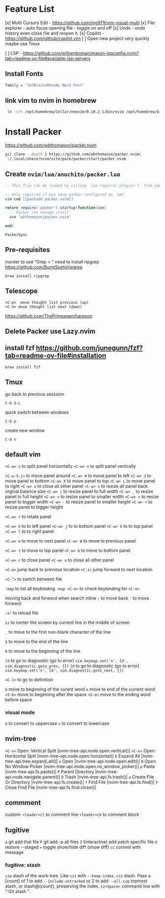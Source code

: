 # Feature List

[x] Multi Cursors Edit
    - https://github.com/mg979/vim-visual-multi
[x] File explorer
    - auto focus opening file
    - toggle on and off
[x] Undo
    - undo history even close file and reopen it.
[x] Copilot
    - https://github.com/github/copilot.vim
[ ] Open new project very quickly maybe use Tmux

[ ] LSP
    - https://github.com/williamboman/mason-lspconfig.nvim?tab=readme-ov-file#available-lsp-servers
## Install Fonts

```sh
family = "JetBrainsMonoNL Nerd Font"
```

## link vim to nvim in homebrew

```sh
 ln -sfn /opt/homebrew/Cellar/neovim/0.10.2_1/bin/nvim /opt/homebrew/bin/vim
```

# Install Packer

https://github.com/wbthomason/packer.nvim

```sh
git clone --depth 1 https://github.com/wbthomason/packer.nvim\
 ~/.local/share/nvim/site/pack/packer/start/packer.nvim
```

## Create `nvim/lua/anuchito/packer.lua`

```lua
-- This file can be loaded by calling `lua require('plugins')` from your init.vim

-- Only required if you have packer configured as `opt`
vim.cmd [[packadd packer.nvim]]

return require('packer').startup(function(use)
  -- Packer can manage itself
  use 'wbthomason/packer.nvim'

end)
```


```vim
PackerSync
```

## Pre-requisites
inorder to use "Grep > " need to install ripgrep
https://github.com/BurntSushi/ripgrep

```
brew install ripgrep
```


## Telescope

```command
<C-p>  move thought list previous (up)
<C-n> move thought list next (down)
```

https://github.com/ThePrimeagen/harpoon



## Delete Packer use Lazy.nvim

## install fzf https://github.com/junegunn/fzf?tab=readme-ov-file#installation
```
brew install fzf
```

## Tmux

go back to previous sesssion
```
C-b S-L
```

quick switch between windows
```
C-b p
```

create new window
```
C-b n
```

## default vim

`<C-w> s` to split panel horizontally
`<C-w> v` to split panel vertically

`<C-w-S-j>` to move panel around
`<C-w> H` to move panel to left
`<C-w> J` to move panel to bottom
`<C-w> K` to move panel to top
`<C-w> L` to move panel to right
`<C-w> o` to close all other panel
`<C-w> =` to resize all panel back orginal balance size
`<C-w> |` to resize panel to full width
`<C-w> _` to resize panel to full height
`<C-w> <` to resize panel to smaller width
`<C-w> >` to resize panel to bigger width
`<C-w> -` to resize panel to smaller height
`<C-w> +` to resize panel to bigger height

`<C-w> r` to rotate panel


`<C-w> h` to  to left panel
`<C-w> j` to  to bottom panel
`<C-w> k` to  to top panel
`<C-w> l` to  to right panel

`<C-w> w` to move to next panel
`<C-w> W` to move to previous panel

`<C-w> t` to move to top panel
`<C-w> b` to move to bottom panel

`<C-w> c` to close panel
`<C-w> o` to close all other panel

`<C-o>` jump back to previous location
`<C-i>` jump forward to next location

`<C-^>` to switch between file


`:map` to list all keybinding
`:map <C-o>` to check keybinding for `<C-o>`

moving back and forward when search inline
`;` to move back
`'` to move forward

`:e!` to reload file

`zz` to center the screen by current line in the middle of screen

`_` to move to the first non-blank character of the line

`$` to move to the end of the line

`0` to move to the beginning of the line

`[d` to go to diagnostic (go to error) `vim.keymap.set('n', [d', vim.diagnostic.goto_prev, {})`
`]d` to go to diagnostic (go to error) `vim.keymap.set('n', [d', vim.diagnostic.goto_next, {})`

`<C-]>` to go to definition


`b` move to beginning of the curent word
`e` move to end of the current word
`<S-b>` move to beginning after the space
`<S-e>` move to the ending word before space

### visual mode
`U` to convert to uppercase
`u` to convert to lowercase

## nvim-tree

`<C-v>`           Open: Vertical Split       |nvim-tree-api.node.open.vertical()|
`<C-x>`           Open: Horizontal Split     |nvim-tree-api.node.open.horizontal()
`E`               Expand All                 |nvim-tree-api.tree.expand_all()|
`o`               Open                       |nvim-tree-api.node.open.edit()|
`O`               Open: No Window Picker     |nvim-tree-api.node.open.no_window_picker()|
`p`               Paste                      |nvim-tree-api.fs.paste()|
`P`               Parent Directory           |nvim-tree-api.node.navigate.parent()|
`D`               Trash                      |nvim-tree-api.fs.trash()|
`a`               Create File Or Directory   |nvim-tree-api.fs.create()|
`f`               Find File                  |nvim-tree-api.fs.find()|
`F`               Close Find File            |nvim-tree-api.fs.find.close()|

## commment

custom:
`<leader>cl` to comment line
`<leader>cb` to comment block


## fugitive

`a` git add that file
`P` git add -p all files
`I` (interactive) add patch specific file
`U` restore --staged
`=` toggle show/hide diff (show diff)
`cc` commit with message

### fugitive: stash
`czw` stash of the work-tree.  Like `czz` with `--keep-index`.
`czz` stash.  Pass a [count] of 1 to add `--include-untracked` or 2 to add `--all`.
`czp` topmost stash, or stash@{count}, preserving the index.
`cz<Space>` command line with ":Git stash ".
